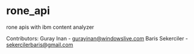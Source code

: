 # rone_api
rone apis with ibm content analyzer

Contributors:
Guray Inan - gurayinan@windowslive.com
Baris Sekerciler - sekercilerbaris@gmail.com
